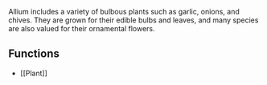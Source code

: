 Allium includes a variety of bulbous plants such as garlic, onions, and chives. They are grown for their edible bulbs and leaves, and many species are also valued for their ornamental flowers.
## Functions
- [[Plant]]